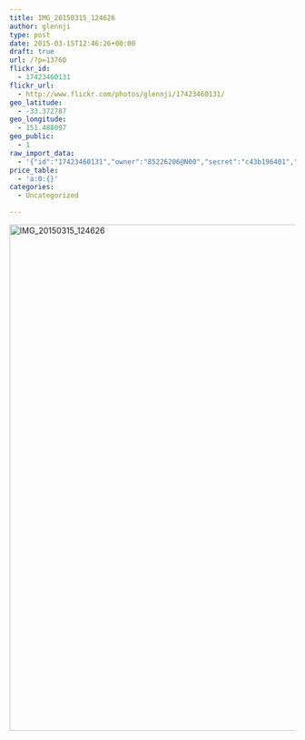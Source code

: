```yaml
---
title: IMG_20150315_124626
author: glennji
type: post
date: 2015-03-15T12:46:26+00:00
draft: true
url: /?p=13760
flickr_id:
  - 17423460131
flickr_url:
  - http://www.flickr.com/photos/glennji/17423460131/
geo_latitude:
  - -33.372787
geo_longitude:
  - 151.488097
geo_public:
  - 1
raw_import_data:
  - '{"id":"17423460131","owner":"85226206@N00","secret":"c43b196401","server":"7750","farm":8,"title":"IMG_20150315_124626","ispublic":0,"isfriend":0,"isfamily":0,"description":{"_content":""},"dateupload":"1431088437","lastupdate":"1431088449","datetaken":"2015-03-15 12:46:26","datetakengranularity":"0","datetakenunknown":"0","ownername":"glennji","tags":"","machine_tags":"","originalsecret":"b0063f5d85","originalformat":"jpg","latitude":"-33.372787","longitude":"151.488097","accuracy":"16","context":0,"place_id":"kqf7_PVTWryAwgzc2w","woeid":"28645358","geo_is_family":0,"geo_is_friend":0,"geo_is_contact":0,"geo_is_public":0,"media":"photo","media_status":"ready","url_o":"https://farm8.staticflickr.com/7750/17423460131_b0063f5d85_o.jpg","height_o":"4208","width_o":"3120"}'
price_table:
  - 'a:0:{}'
categories:
  - Uncategorized

---
```

<p class="flickr-image">
  <a href="http://www.flickr.com/photos/glennji/17423460131/" class="flickr-link"><img src="/wp-content/uploads/2015/03/17423460131_b0063f5d85_o-759x1024.jpg" width="660" height="890" alt="IMG_20150315_124626" class="keyring-img" /></a>
</p>
